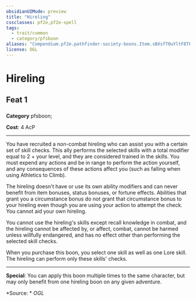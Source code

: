 ```yaml
---
obsidianUIMode: preview
title: "Hireling"
cssclasses: pf2e,pf2e-spell
tags:
  - trait/common
  - category/pfsboon
aliases: "Compendium.pf2e.pathfinder-society-boons.Item.sBXsfT0uYltF8TFE"
license: OGL
---
```

# Hireling
## Feat 1
### 

**Category** pfsboon; 




**Cost**: 4 AcP

* * *

You have recruited a non-combat hireling who can assist you with a certain set of skill checks. This ally performs the selected skills with a total modifier equal to 2 + your level, and they are considered trained in the skills. You must expend any actions and be in range to perform the action yourself, and any consequences of these actions affect you (such as falling when using Athletics to Climb).

The hireling doesn't have or use its own ability modifiers and can never benefit from item bonuses, status bonuses, or fortune effects. Abilities that grant you a circumstance bonus do not grant that circumstance bonus to your hireling even though you are using your action to attempt the check. You cannot aid your own hireling.

You cannot use the hireling's skills except recall knowledge in combat, and the hireling cannot be affected by, or affect, combat, cannot be harmed unless willfully endangered, and has no effect other than performing the selected skill checks.

When you purchase this boon, you select one skill as well as one Lore skill. The hireling can perform only these skills' checks.

* * *

**Special**: You can apply this boon multiple times to the same character, but may only benefit from one hireling boon on any given adventure.

*Source: *
*OGL*